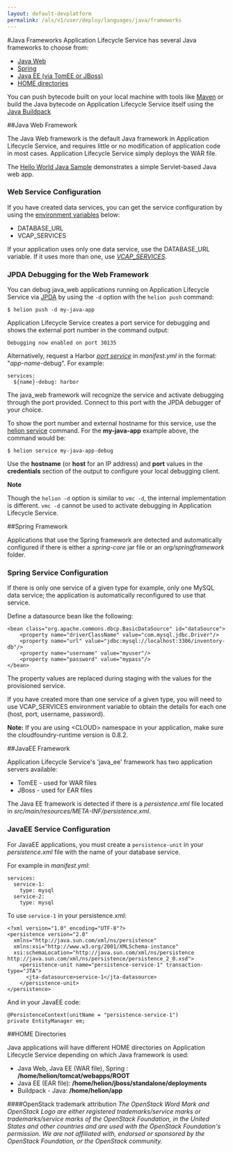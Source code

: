 ```yaml
---
layout: default-devplatform
permalink: /als/v1/user/deploy/languages/java/frameworks
---
```

<!--PUBLISHED-->
#Java Frameworks
Application Lifecycle Service has several Java frameworks to choose from:

-   [Java Web](#java-web)
-   [Spring](#spring)
-   [Java EE (via TomEE or JBoss)](#javaee)
-	[HOME directories](#home-dir)


You can push bytecode built on your local machine with tools like [Maven](http://maven.apache.org/) or build the Java bytecode on Application Lifecycle Service
itself using the [Java Buildpack](/als/v1/user/deploy/buildpack/#buildpacks)


##Java Web Framework<a name="java-web"></a>

The Java Web framework is the default Java framework in Application Lifecycle Service, and
requires little or no modification of application code in most cases.
Application Lifecycle Service simply deploys the WAR file.

The [Hello World Java Sample](/helion/devplatform/workbook/helloworld/java/)
demonstrates a simple Servlet-based Java web app.

### Web Service Configuration

If you have created data services, you can get the service configuration
by using the [environment
variables](/als/v1/user/reference/environment/#environment-variables)
below:

-   DATABASE\_URL
-   VCAP\_SERVICES

If your application uses only one data service, use the DATABASE\_URL
variable. If it uses more than one, use
[*VCAP\_SERVICES*](/als/v1/user/services/data-services/#database-services-vcap-services). <!--[*STACKAT0\_SERVICES*](/als/v1/user/services/data-services/#database-services-helion-services)-->
### JPDA Debugging for the Web Framework

You can debug java\_web applications running on Application Lifecycle Service via
[JPDA](/als/v1/admin/reference/architecture/)
by using the `-d` option with the
`helion push` command:

    $ helion push -d my-java-app

Application Lifecycle Service creates a port service for debugging and shows the external
port number in the command output:

    Debugging now enabled on port 30135

Alternatively, request a Harbor [*port
service*](/als/v1/user/services/port-service/#port-service) in
*manifest.yml* in the format: "*app-name*-debug". For example:

    services:
      ${name}-debug: harbor

The java\_web framework will recognize the service and activate
debugging through the port provided. Connect to this port with the JPDA
debugger of your choice.

To show the port number and external hostname for this service, use the 
[helion service](/als/v1/user/reference/client-ref/#command-services)
command. For the **my-java-app** example above, the command would be:

    $ helion service my-java-app-debug

Use the **hostname** (or **host** for an IP address) and **port** values in the **credentials** section of the output to configure your local
debugging client.

<!--The
[*STACKAT0\_DEBUG\_COMMAND*](/als/v1/user/deploy/app-debug/#app-debug-helion-debug-command)
environment variable can be used to automatically start a debugger or
IDE instance with the appropriate host and port values. -->

**Note**

Though the `helion -d` option is similar to
`vmc -d`, the internal implementation is different.
`vmc -d` cannot be used to activate debugging in
Application Lifecycle Service.


##Spring Framework<a name="spring"></a>

Applications that use the Spring framework are detected and automatically
configured if there is either a *spring-core* jar file or an
*org/springframework* folder.

### Spring Service Configuration

If there is only one service of a given type for example, only one MySQL data service; the application is automatically reconfigured to use that
service.

Define a datasource bean like the following:

    <bean class="org.apache.commons.dbcp.BasicDataSource" id="dataSource">
        <property name="driverClassName" value="com.mysql.jdbc.Driver"/>
        <property name="url" value="jdbc:mysql://localhost:3306/inventory-db"/>
        <property name="username" value="myuser"/>
        <property name="password" value="mypass"/>
    </bean>

The property values are replaced during staging with the values for the
provisioned service.

If you have created more than one service of a given type, you will need
to use VCAP\_SERVICES environment variable to obtain the details for
each one (host, port, username, password).

**Note:** If you are using \<CLOUD\> namespace in your application, make sure the
cloudfoundry-runtime version is 0.8.2.


##JavaEE Framework <a name="javaee"></a>

Application Lifecycle Service's 'java\_ee' framework has two application servers available:

-   TomEE - used for WAR files
-   JBoss - used for EAR files

The Java EE framework is detected if there is a *persistence.xml* file
located in *src/main/resources/META-INF/persistence.xml*.

### JavaEE Service Configuration

For JavaEE applications, you must create a `persistence-unit` in your *persistence.xml* file with the name of your database
service.

For example in *manifest.yml*:

    services:
      service-1:
        type: mysql
      service-2:
        type: mysql

To use `service-1` in your persistence.xml:

    <?xml version="1.0" encoding="UTF-8"?>
    <persistence version="2.0"
      xmlns="http://java.sun.com/xml/ns/persistence"
      xmlns:xsi="http://www.w3.org/2001/XMLSchema-instance"
      xsi:schemaLocation="http://java.sun.com/xml/ns/persistence http://java.sun.com/xml/ns/persistence/persistence_2_0.xsd">
        <persistence-unit name="persistence-service-1" transaction-type="JTA">
          <jta-datasource>service-1</jta-datasource>
        </persistence-unit>
    </persistence>

And in your JavaEE code:

    @PersistenceContext(unitName = "persistence-service-1")
    private EntityManager em;

##HOME Directories<a name="home-dir"></a>

Java applications will have different HOME directories on Application Lifecycle Service
depending on which Java framework is used:

-   Java Web, Java EE (WAR file), Spring <!--Lift and Grails-->:
    **/home/helion/tomcat/webapps/ROOT**
-   Java EE (EAR file): **/home/helion/jboss/standalone/deployments**
-   Buildpack - Java<!--, Play-->: **/home/helion/app**
<!-- replaced Stackat0 with helion in previous URLs, correct? also removed undocumented pacs/frameworks-->

####OpenStack trademark attribution
*The OpenStack Word Mark and OpenStack Logo are either registered trademarks/service marks or trademarks/service marks of the OpenStack Foundation, in the United States and other countries and are used with the OpenStack Foundation's permission. We are not affiliated with, endorsed or sponsored by the OpenStack Foundation, or the OpenStack community.*
